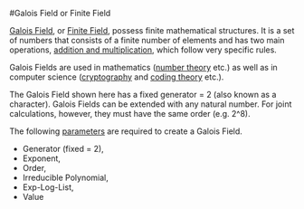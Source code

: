 #Galois Field or Finite Field

[Galois Field](https://en.wikipedia.org/wiki/Finite_field), or [Finite Field](https://en.wikipedia.org/wiki/Finite_field), possess finite mathematical structures. It is a set of numbers that consists of a finite number of elements and has two main operations, [addition and multiplication](https://en.wikipedia.org/wiki/Finite_field_arithmetic), which follow very specific rules.

Galois Fields are used in mathematics ([number theory](https://en.wikipedia.org/wiki/Number_theory) etc.) as well as in computer science ([cryptography](https://en.wikipedia.org/wiki/Cryptography) and [coding theory](https://en.wikipedia.org/wiki/Coding_theory) etc.). 

The Galois Field shown here has a fixed generator = 2 (also known as a character). Galois Fields can be extended with any natural number. For joint calculations, however, they must have the same order (e.g. 2^8).

The following [parameters](https://en.wikipedia.org/wiki/Finite_field_arithmetic) are required to create a Galois Field.
- Generator (fixed = 2),  
- Exponent,
- Order,
- Irreducible Polynomial,
- Exp-Log-List,
- Value
